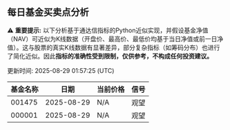 ## 每日基金买卖点分析

⚠️ **重要提示:** 以下分析基于通达信指标的Python近似实现，并假设基金净值（NAV）可近似为K线数据（开盘价、最高价、最低价均基于当日净值或前一日净值）。这与股票的真实K线数据有显著差异，部分复杂指标（如筹码分布）也进行了简化近似。因此**指标的准确性受到限制，仅供参考，不构成任何投资建议。**

更新时间: 2025-08-29 01:57:25 (UTC)

| 基金名称 | 日期 | 当前价格 | 信号 |
|----------|----------|----------|------|
| 001475 | 2025-08-29 | N/A | 观望 |
| 000001 | 2025-08-29 | N/A | 观望 |
